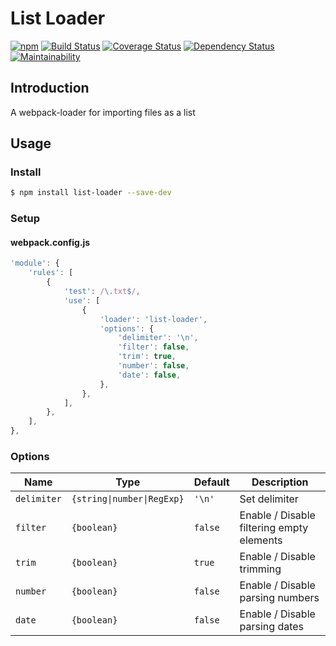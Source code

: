 # List Loader

[![npm](https://img.shields.io/npm/v/list-loader.svg)](https://www.npmjs.com/package/list-loader)
[![Build Status](https://travis-ci.org/sapphiredev/list-loader.svg?branch=master)](https://travis-ci.org/sapphiredev/list-loader)
[![Coverage Status](https://coveralls.io/repos/github/sapphiredev/list-loader/badge.svg?branch=master)](https://coveralls.io/github/sapphiredev/list-loader?branch=master)
[![Dependency Status](https://gemnasium.com/badges/github.com/sapphiredev/list-loader.svg)](https://gemnasium.com/github.com/sapphiredev/list-loader)
[![Maintainability](https://api.codeclimate.com/v1/badges/e1ed105c37c9df52611a/maintainability)](https://codeclimate.com/github/sapphiredev/list-loader/maintainability)

## Introduction

A webpack-loader for importing files as a list

## Usage

### Install

```sh
$ npm install list-loader --save-dev
```

### Setup

#### webpack.config.js

```js
'module': {
	'rules': [
		{
			'test': /\.txt$/,
			'use': [
				{
					'loader': 'list-loader',
					'options': {
						'delimiter': '\n',
						'filter': false,
						'trim': true,
						'number': false,
						'date': false,
					},
				},
			],
		},
	],
},
```

### Options

Name | Type | Default | Description
----|----|----|----
`delimiter` | `{string\|number\|RegExp}` | `'\n'` | Set delimiter
`filter` | `{boolean}` | `false` | Enable / Disable filtering empty elements
`trim` | `{boolean}` | `true` | Enable / Disable trimming
`number` | `{boolean}` | `false` | Enable / Disable parsing numbers
`date` | `{boolean}` | `false` | Enable / Disable parsing dates
